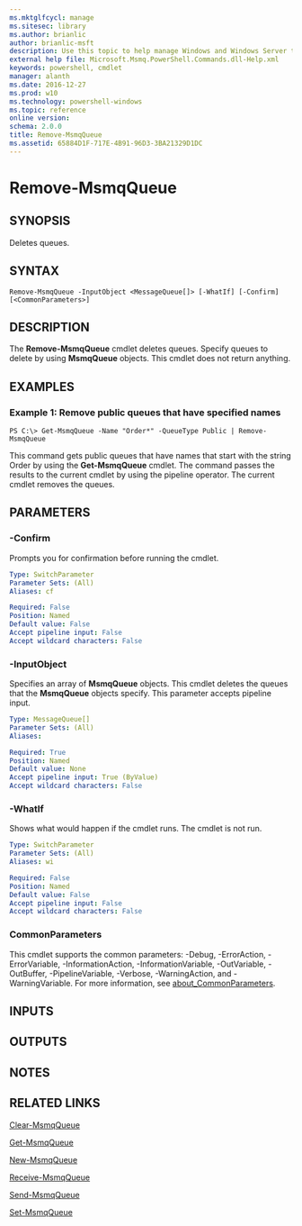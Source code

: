 ```yaml
---
ms.mktglfcycl: manage
ms.sitesec: library
ms.author: brianlic
author: brianlic-msft
description: Use this topic to help manage Windows and Windows Server technologies with Windows PowerShell.
external help file: Microsoft.Msmq.PowerShell.Commands.dll-Help.xml
keywords: powershell, cmdlet
manager: alanth
ms.date: 2016-12-27
ms.prod: w10
ms.technology: powershell-windows
ms.topic: reference
online version: 
schema: 2.0.0
title: Remove-MsmqQueue
ms.assetid: 65884D1F-717E-4B91-96D3-3BA21329D1DC
---
```


# Remove-MsmqQueue

## SYNOPSIS
Deletes queues.

## SYNTAX

```
Remove-MsmqQueue -InputObject <MessageQueue[]> [-WhatIf] [-Confirm] [<CommonParameters>]
```

## DESCRIPTION
The **Remove-MsmqQueue** cmdlet deletes queues.
Specify queues to delete by using **MsmqQueue** objects.
This cmdlet does not return anything.

## EXAMPLES

### Example 1: Remove public queues that have specified names
```
PS C:\> Get-MsmqQueue -Name "Order*" -QueueType Public | Remove-MsmqQueue
```

This command gets public queues that have names that start with the string Order by using the **Get-MsmqQueue** cmdlet.
The command passes the results to the current cmdlet by using the pipeline operator.
The current cmdlet removes the queues.

## PARAMETERS

### -Confirm
Prompts you for confirmation before running the cmdlet.

```yaml
Type: SwitchParameter
Parameter Sets: (All)
Aliases: cf

Required: False
Position: Named
Default value: False
Accept pipeline input: False
Accept wildcard characters: False
```

### -InputObject
Specifies an array of **MsmqQueue** objects.
This cmdlet deletes the queues that the **MsmqQueue** objects specify.
This parameter accepts pipeline input.

```yaml
Type: MessageQueue[]
Parameter Sets: (All)
Aliases: 

Required: True
Position: Named
Default value: None
Accept pipeline input: True (ByValue)
Accept wildcard characters: False
```

### -WhatIf
Shows what would happen if the cmdlet runs.
The cmdlet is not run.

```yaml
Type: SwitchParameter
Parameter Sets: (All)
Aliases: wi

Required: False
Position: Named
Default value: False
Accept pipeline input: False
Accept wildcard characters: False
```

### CommonParameters
This cmdlet supports the common parameters: -Debug, -ErrorAction, -ErrorVariable, -InformationAction, -InformationVariable, -OutVariable, -OutBuffer, -PipelineVariable, -Verbose, -WarningAction, and -WarningVariable. For more information, see [about_CommonParameters](http://go.microsoft.com/fwlink/?LinkID=113216).

## INPUTS

## OUTPUTS

## NOTES

## RELATED LINKS

[Clear-MsmqQueue](./Clear-MSMQQueue.md)

[Get-MsmqQueue](./Get-MsmqQueue.md)

[New-MsmqQueue](./New-MsmqQueue.md)

[Receive-MsmqQueue](./Receive-MsmqQueue.md)

[Send-MsmqQueue](./Send-MsmqQueue.md)

[Set-MsmqQueue](./Set-MsmqQueue.md)

